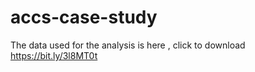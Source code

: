 # accs-case-study

The data used for the analysis is here , click to download https://bit.ly/3l8MT0t
